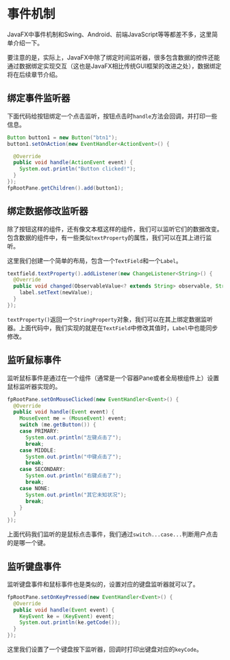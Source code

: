 # 事件机制

JavaFX中事件机制和Swing、Android、前端JavaScript等等都差不多，这里简单介绍一下。

要注意的是，实际上，JavaFX中除了绑定时间监听器，很多包含数据的控件还能通过数据绑定实现交互（这也是JavaFX相比传统GUI框架的改进之处），数据绑定将在后续章节介绍。

## 绑定事件监听器

下面代码给按钮绑定一个点击监听，按钮点击时`handle`方法会回调，并打印一些信息。

```java
Button button1 = new Button("btn1");
button1.setOnAction(new EventHandler<ActionEvent>() {

  @Override
  public void handle(ActionEvent event) {
    System.out.println("Button clicked!");
  }
});
fpRootPane.getChildren().add(button1);
```

## 绑定数据修改监听器

除了按钮这样的组件，还有像文本框这样的组件，我们可以监听它们的数据改变。包含数据的组件中，有一些类似`textProperty`的属性，我们可以在其上进行监听。

这里我们创建一个简单的布局，包含一个`TextField`和一个`Label`。

```java
textfield.textProperty().addListener(new ChangeListener<String>() {
  @Override
  public void changed(ObservableValue<? extends String> observable, String oldValue, String newValue) {
    label.setText(newValue);
  }
});
```

`textProperty()`返回一个`StringProperty`对象，我们可以在其上绑定数据监听器。上面代码中，我们实现的就是在`TextField`中修改其值时，`Label`中也能同步修改。

## 监听鼠标事件

监听鼠标事件是通过在一个组件（通常是一个容器Pane或者全局根组件上）设置鼠标监听器实现的。

```java
fpRootPane.setOnMouseClicked(new EventHandler<Event>() {
  @Override
  public void handle(Event event) {
    MouseEvent me = (MouseEvent) event;
    switch (me.getButton()) {
    case PRIMARY:
      System.out.println("左键点击了");
      break;
    case MIDDLE:
      System.out.println("中键点击了");
      break;
    case SECONDARY:
      System.out.println("右键点击了");
      break;
    case NONE:
      System.out.println("其它未知状况");
      break;
    }
  }
});
```

上面代码我们监听的是鼠标点击事件，我们通过`switch...case...`判断用户点击的是哪一个键。

## 监听键盘事件

监听键盘事件和鼠标事件也是类似的，设置对应的键盘监听器就可以了。

```java
fpRootPane.setOnKeyPressed(new EventHandler<Event>() {
  @Override
  public void handle(Event event) {
    KeyEvent ke = (KeyEvent) event;
    System.out.println(ke.getCode());
  }
});
```

这里我们设置了一个键盘按下监听器，回调时打印出键盘对应的`keyCode`。
